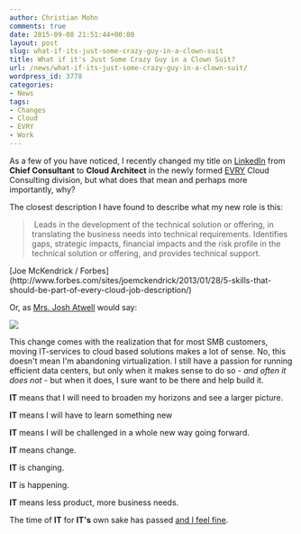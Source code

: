 ```yaml
---
author: Christian Mohn
comments: true
date: 2015-09-08 21:51:44+00:00
layout: post
slug: what-if-its-just-some-crazy-guy-in-a-clown-suit
title: What if it's Just Some Crazy Guy in a Clown Suit?
url: /news/what-if-its-just-some-crazy-guy-in-a-clown-suit/
wordpress_id: 3778
categories:
- News
tags:
- Changes
- Cloud
- EVRY
- Work
---
```


As a few of you have noticed, I recently changed my title on [LinkedIn](https://no.linkedin.com/in/christianmohn) from **Chief Consultant** to **Cloud Architect** in the newly formed [EVRY](http://evry.no) Cloud Consulting division, but what does that mean and perhaps more importantly, why?

The closest description I have found to describe what my new role is this:

<!--more-->


<blockquote> Leads in the development of the technical solution or offering, in translating the business needs into technical requirements. Identifies gaps, strategic impacts, financial impacts and the risk profile in the technical solution or offering, and provides technical support.
</blockquote>
[Joe McKendrick / Forbes](http://www.forbes.com/sites/joemckendrick/2013/01/28/5-skills-that-should-be-part-of-every-cloud-job-description/)

Or, as [Mrs. Josh Atwell](https://twitter.com/josh_atwell/status/640206974236393474) would say:

![](https://pbs.twimg.com/media/COJ42WaWcAAl8mD.jpg#floatright)

This change comes with the realization that for most SMB customers, moving IT-services to cloud based solutions makes a lot of sense. No, this doesn't mean I'm abandoning virtualization. I still have a passion for running efficient data centers, but only when it makes sense to do so - _and often it does not_ - but when it does, I sure want to be there and help build it.

**IT** means that I will need to broaden my horizons and see a larger picture.

**IT** means I will have to learn something new

**IT** means I will be challenged in a whole new way going forward.

**IT** means change.

**IT** is changing.

**IT** is happening.

**IT** means less product, more business needs.

The time of **IT** for **IT's** own sake has passed [and I feel fine](https://www.youtube.com/watch?v=Z0GFRcFm-aY).
